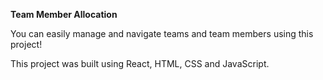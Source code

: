 <b> Team Member Allocation </b>

You can easily manage and navigate teams and team members using this project!

This project was built using React, HTML, CSS and JavaScript.

